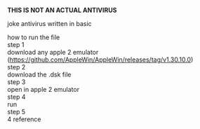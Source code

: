 **THIS IS NOT AN ACTUAL ANTIVIRUS**

joke antivirus written in basic

how to run the file\
step 1\
download any apple 2 emulator (https://github.com/AppleWin/AppleWin/releases/tag/v1.30.10.0) \
step 2\
download the .dsk file\
step 3\
open in apple 2 emulator\
step 4\
run\
step 5\
4 reference
